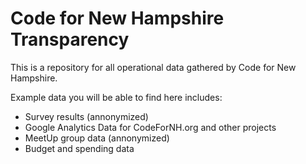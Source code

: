 # Code for New Hampshire Transparency
This is a repository for all operational data gathered by Code for New Hampshire.

Example data you will be able to find here includes:

- Survey results (annonymized)
- Google Analytics Data for CodeForNH.org and other projects
- MeetUp group data (annonymized)
- Budget and spending data

